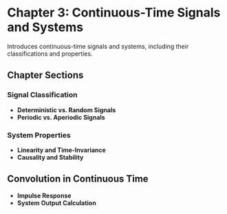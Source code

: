 # Chapter 3: Continuous-Time Signals and Systems

Introduces continuous-time signals and systems, including their classifications and properties.

## Chapter Sections

### Signal Classification

-   **Deterministic vs. Random Signals**
-   **Periodic vs. Aperiodic Signals**

### System Properties

-   **Linearity and Time-Invariance**
-   **Causality and Stability**

## Convolution in Continuous Time

-   **Impulse Response**
-   **System Output Calculation**
